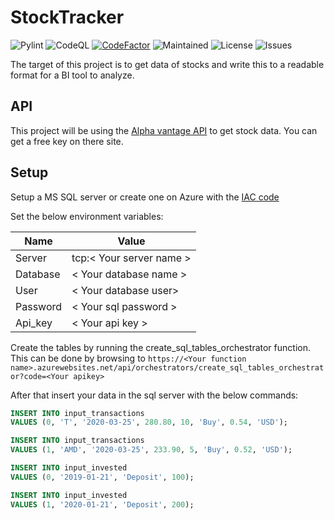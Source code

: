 # StockTracker

![Pylint](https://github.com/JoranSlingerland/StockTracker/actions/workflows/pylint.yml/badge.svg) ![CodeQL](https://github.com/JoranSlingerland/StockTracker/actions/workflows/codeql-analysis.yml/badge.svg)  [![CodeFactor](https://www.codefactor.io/repository/github/joranslingerland/stocktracker/badge)](https://www.codefactor.io/repository/github/joranslingerland/stocktracker) ![Maintained](https://img.shields.io/badge/Maintained-Yes-%2331c553) ![License](https://img.shields.io/github/license/joranslingerland/stocktracker?color=%2331c553) ![Issues](https://img.shields.io/github/issues/JoranSlingerland/StockTracker)

The target of this project is to get data of stocks and write this to a readable format for a BI tool to analyze.

## API

This project will be using the [Alpha vantage API](https://www.alphavantage.co/) to get stock data. You can get a free key on there site.

## Setup

Setup a MS SQL server or create one on Azure with the [IAC code](https://github.com/JoranSlingerland/StockTrackerInfrastructure)

Set the below environment variables:

|Name|Value|
|--|--|
|Server|tcp:< Your server name >|
|Database|< Your database name >|
|User|< Your database user> |
|Password|< Your sql password >|
|Api_key|< Your api key >|

Create the tables by running the create_sql_tables_orchestrator function.
This can be done by browsing to `https://<Your function name>.azurewebsites.net/api/orchestrators/create_sql_tables_orchestrator?code=<Your apikey>`

After that insert your data in the sql server with the below commands:

```sql
INSERT INTO input_transactions
VALUES (0, 'T', '2020-03-25', 280.80, 10, 'Buy', 0.54, 'USD');

INSERT INTO input_transactions
VALUES (1, 'AMD', '2020-03-25', 233.90, 5, 'Buy', 0.52, 'USD');

INSERT INTO input_invested
VALUES (0, '2019-01-21', 'Deposit', 100);

INSERT INTO input_invested
VALUES (1, '2020-01-21', 'Deposit', 200);
```
